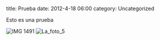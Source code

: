title:    Prueba
date:     2012-4-18 06:00
category: Uncategorized


Esto es una prueba

![IMG 1491](http://jjdenis.github.com/static/imagenes/IMG_1491.JPG)
![La_foto_5](http://axaragua.files.wordpress.com/2011/08/la_foto_5.jpg?w=400)